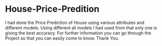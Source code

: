 # House-Price-Predition
I had done the Price Prediction of House using various attributes and different models. Using different all models I had used from that only one is giving the best accuracy. For further information you can go through the Project so that you can easily come to know. Thank You.
